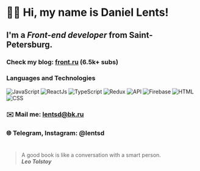 # 👋🏻 Hi, my name is **Daniel Lents**!
## I'm a *Front-end developer* from Saint-Petersburg.
### Check my blog: [front.ru](https://www.instagram.com/front.ru/) (6.5k+ subs) 
### Languages and Technologies 
![JavaScript](https://img.shields.io/badge/-JavaScript-090909?style=for-the-badge&logo=JavaScript)
![ReactJs](https://img.shields.io/badge/-ReactJs-090909?style=for-the-badge&logo=React)
![TypeScript](https://img.shields.io/badge/-TypeScript-090909?style=for-the-badge&logo=TypeScript)
![Redux](https://img.shields.io/badge/-Redux-090909?style=for-the-badge&logo=Redux)
![API](https://img.shields.io/badge/-REST&#032;API-090909?style=for-the-badge)
![Firebase](https://img.shields.io/badge/-Firebase-090909?style=for-the-badge&logo=Firebase)
![HTML](https://img.shields.io/badge/-HTML-090909?style=for-the-badge&logo=html5)
![CSS](https://img.shields.io/badge/-CSS-090909?style=for-the-badge&logo=css3)
### ✉️ Mail me: lentsd@bk.ru
### 🌐 Telegram, Instagram: @lentsd
#
> A good book is like a conversation with a smart person. <br/>
> ***Leo Tolstoy***
